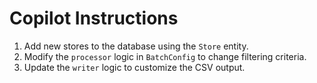 # Copilot Instructions

1. Add new stores to the database using the `Store` entity.
2. Modify the `processor` logic in `BatchConfig` to change filtering criteria.
3. Update the `writer` logic to customize the CSV output.